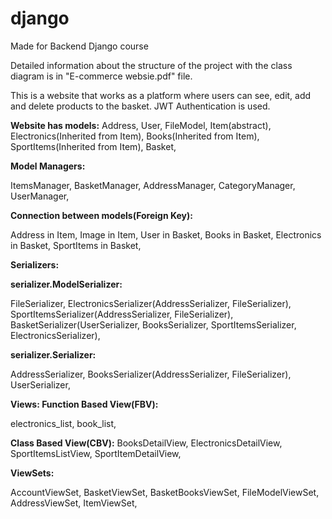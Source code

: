 # django
Made for Backend Django course

Detailed information about the structure of the project with the class  diagram is in "E-commerce websie.pdf" file.



This is a website that works as a platform where users can see, edit, add and delete products to the basket. JWT Authentication is used.

**Website has models:**
Address,
User,
FileModel,
Item(abstract),
Electronics(Inherited from Item),
Books(Inherited from Item),
SportItems(Inherited from Item),
Basket,


**Model Managers:**

ItemsManager,
BasketManager,
AddressManager,
CategoryManager,
UserManager,


**Connection between models(Foreign Key):**

Address in Item,
Image in Item,
User in Basket,
Books in Basket,
Electronics in Basket,
SportItems in Basket,


**Serializers:**

**serializer.ModelSerializer:**

FileSerializer,
ElectronicsSerializer(AddressSerializer, FileSerializer),
SportItemsSerializer(AddressSerializer, FileSerializer),
BasketSerializer(UserSerializer, BooksSerializer, SportItemsSerializer, ElectronicsSerializer),


**serializer.Serializer:**

AddressSerializer,
BooksSerializer(AddressSerializer, FileSerializer),
UserSerializer,


**Views:
Function Based View(FBV):**

electronics_list,
book_list,

**Class Based View(CBV):**
BooksDetailView,
ElectronicsDetailView,
SportItemsListView,
SportItemDetailView,

**ViewSets:**

AccountViewSet,
BasketViewSet,
BasketBooksViewSet,
FileModelViewSet,
AddressViewSet,
ItemViewSet,
